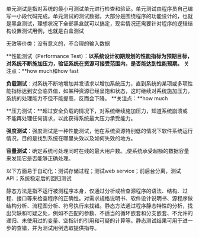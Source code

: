 单元测试是指对系统的最小可测试单元进行检查和验证。单元测试由程序员自己编写一小段代码完成。单元测试的测试数据，大部分是围绕程序的功能设计的，也就是黑盒测试，理想状况下全部黑盒就可以搞定，现实情况还需要针对程序的逻辑结构设置测试用例，也就是白盒测试

无效等价类：没有意义的，不合理的输入数据





 **性能测试（Performance Test）：**以系统设计初期规划的性能指标为预期目标，对系统不断施加压力，验证系统在资源可接受范围内，是否能达到性能预期。**
 关注点：**how much和how fast 

  **负载测试**：对系统不断地增加并发请求以增加系统压力，直到系统的某项或多项性能指标达到安全临界值，如某种资源已经呈饱和状态，这时继续对系统施加压力，系统的处理能力不但不能提高，反而会下降。
 **关注点：**how much 

  **压力测试：**超过安全负载的情况下，对系统继续施加压力，知道系统崩溃或不能再处理任何请求，以此获得系统最大压力承受能力。 

  **强度测试**：强度测试是一种性能测试，他在系统资源特别低的情况下软件系统运行情况，目的是找到系统在哪里失效以及如何失效的地方。 

  **容量测试**：确定系统可处理同时在线的最大用户数。,使系统承受超额的数据容量来发现它是否能够正确处理。



以下方面易于自动化：测试存储过程；测试web service；前后台分离，测试API；系统稳定后的回归测试



静态方法是指不运行被测程序本身，仅通过分析或检查源程序的语法、结构、过程、接口等来检查程序的正确性。对需求规格说明书、软件设计说明书、源程序做结构分析、流程图分析、符号执行来找错。静态方法通过程序静态特性的分析，找出欠缺和可疑之处，例如不匹配的参数、不适当的循环嵌套和分支嵌套、不允许的递归、未使用过的变量、空指针的引用和可疑的计算等。静态测试结果可用于进一步的查错，并为测试用例选取提供指导。 

